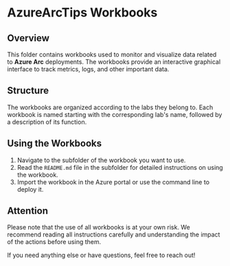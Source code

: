 # AzureArcTips Workbooks

## Overview

This folder contains workbooks used to monitor and visualize data related to **Azure Arc** deployments. The workbooks provide an interactive graphical interface to track metrics, logs, and other important data.

## Structure

The workbooks are organized according to the labs they belong to. Each workbook is named starting with the corresponding lab's name, followed by a description of its function.

## Using the Workbooks

1. Navigate to the subfolder of the workbook you want to use.
2. Read the `README.md` file in the subfolder for detailed instructions on using the workbook.
3. Import the workbook in the Azure portal or use the command line to deploy it.

## Attention

Please note that the use of all workbooks is at your own risk. We recommend reading all instructions carefully and understanding the impact of the actions before using them.

If you need anything else or have questions, feel free to reach out!
